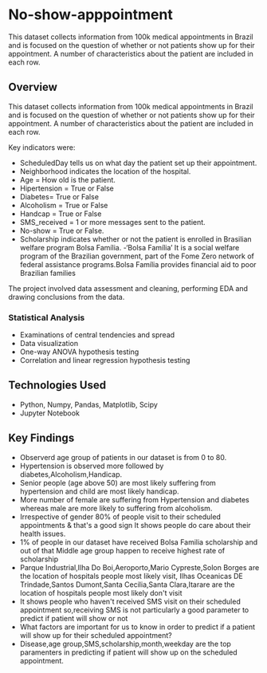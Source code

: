 # No-show-apppointment
This dataset collects information from 100k medical appointments in Brazil and is focused on the question of whether or not patients show up for their appointment. A number of characteristics about the patient are included in each row.

## Overview
This dataset collects information from 100k medical appointments in Brazil and is focused on the question of whether or not patients show up for their appointment. A number of characteristics about the patient are included in each row.

Key indicators were:
- ScheduledDay tells us on what day the patient set up their appointment.
- Neighborhood indicates the location of the hospital.
- Age = How old is the patient.
- Hipertension = True or False
- Diabetes= True or False
- Alcoholism = True or False
- Handcap = True or False
- SMS_received = 1 or more messages sent to the patient.
- No-show = True or False.
- Scholarship indicates whether or not the patient is enrolled in Brasilian welfare program Bolsa Família.
-‘Bolsa Família’ It is a social welfare program of the Brazilian government, part of the Fome Zero network of federal assistance       programs.Bolsa Família provides financial aid to poor Brazilian families

The project involved data assessment and cleaning, performing EDA and drawing conclusions from the data.

### Statistical Analysis
- Examinations of central tendencies and spread
- Data visualization
- One-way ANOVA hypothesis testing
- Correlation and linear regression hypothesis testing

## Technologies Used
- Python, Numpy, Pandas, Matplotlib, Scipy
- Jupyter Notebook

## Key Findings
- Observerd age group of patients in our dataset is from 0 to 80.
- Hypertension is observed more followed by diabetes,Alcoholism,Handicap.
- Senior people (age above 50) are most likely suffering from hypertension and child are most likely handicap.
- More number of female are suffering from Hypertension and diabetes whereas male are more likely to suffering from alcoholism.
- Irrespective of gender 80% of people visit to their scheduled appointments & that's a good sign It shows people do care about their health issues.
- 1% of people in our dataset have received Bolsa Familia scholarship and out of that Middle age group happen to receive highest rate of scholarship
- Parque Industrial,Ilha Do Boi,Aeroporto,Mario Cypreste,Solon Borges are the location of hospitals people most likely visit, Ilhas Oceanicas DE Trindade,Santos Dumont,Santa Cecilia,Santa Clara,Itarare are the location of hospitals people most likely don't visit
- It shows people who haven't received SMS visit on their scheduled appointment so,receiving SMS is not particularly a good parameter to predict if patient will show or not
- What factors are important for us to know in order to predict if a patient will show up for their scheduled appointment?
-   Disease,age group,SMS,scholarship,month,weekday are the top paramenters in predicting if patient will show up on the scheduled           appointment.
